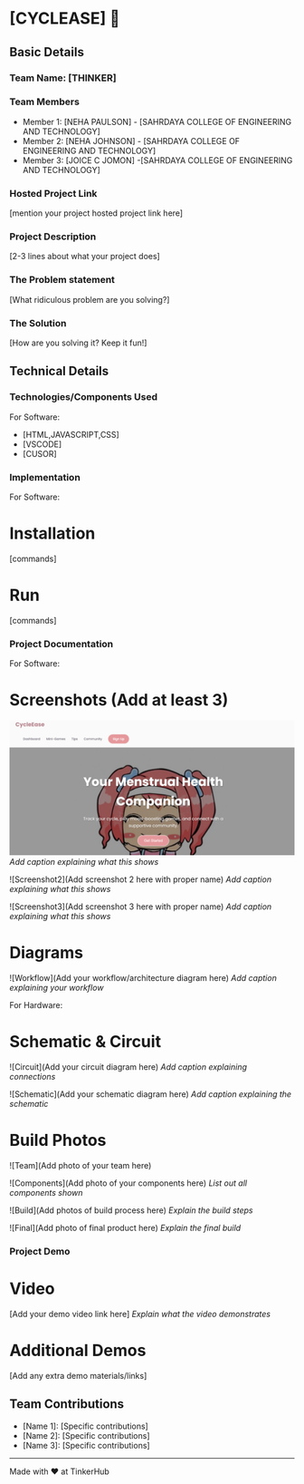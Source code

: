 # [CYCLEASE] 🎯


## Basic Details
### Team Name: [THINKER]


### Team Members
- Member 1: [NEHA PAULSON] - [SAHRDAYA COLLEGE OF ENGINEERING AND TECHNOLOGY]
- Member 2: [NEHA JOHNSON] - [SAHRDAYA COLLEGE OF ENGINEERING AND TECHNOLOGY]
- Member 3: [JOICE C JOMON] -[SAHRDAYA COLLEGE OF ENGINEERING AND TECHNOLOGY]

### Hosted Project Link
[mention your project hosted project link here]

### Project Description
[2-3 lines about what your project does]

### The Problem statement
[What ridiculous problem are you solving?]

### The Solution
[How are you solving it? Keep it fun!]

## Technical Details
### Technologies/Components Used
For Software:
- [HTML,JAVASCRIPT,CSS]
- [VSCODE]
- [CUSOR]

### Implementation
For Software:
# Installation
[commands]

# Run
[commands]

### Project Documentation
For Software:

# Screenshots (Add at least 3)
![Screenshot1](CY1.png)
*Add caption explaining what this shows*

![Screenshot2](Add screenshot 2 here with proper name)
*Add caption explaining what this shows*

![Screenshot3](Add screenshot 3 here with proper name)
*Add caption explaining what this shows*

# Diagrams
![Workflow](Add your workflow/architecture diagram here)
*Add caption explaining your workflow*

For Hardware:

# Schematic & Circuit
![Circuit](Add your circuit diagram here)
*Add caption explaining connections*

![Schematic](Add your schematic diagram here)
*Add caption explaining the schematic*

# Build Photos
![Team](Add photo of your team here)


![Components](Add photo of your components here)
*List out all components shown*

![Build](Add photos of build process here)
*Explain the build steps*

![Final](Add photo of final product here)
*Explain the final build*

### Project Demo
# Video
[Add your demo video link here]
*Explain what the video demonstrates*

# Additional Demos
[Add any extra demo materials/links]

## Team Contributions
- [Name 1]: [Specific contributions]
- [Name 2]: [Specific contributions]
- [Name 3]: [Specific contributions]

---
Made with ❤️ at TinkerHub
